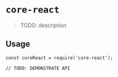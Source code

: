 # `core-react`

> TODO: description

## Usage

```
const coreReact = require('core-react');

// TODO: DEMONSTRATE API
```
